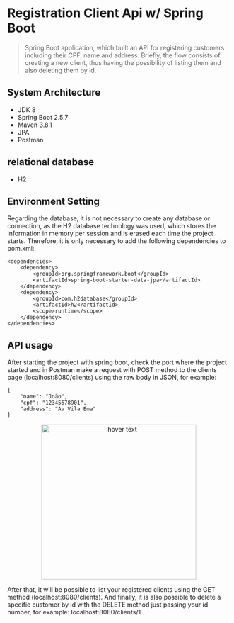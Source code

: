 <h1> Registration Client Api w/ Spring Boot </h1>

> Spring Boot application, which built an API for registering customers including their CPF, name and address. Briefly, the flow consists of creating a new client, thus having the possibility of listing them and also deleting them by id.

<h2> System Architecture </h2>
<ul>
<li>JDK 8</li>
<li>Spring Boot 2.5.7</li>
<li>Maven 3.8.1</li>
<li>JPA</li>
<li>Postman</li>
</ul>

<h2>relational database</h2>
<ul>
<li>H2</li>
</ul>

<h2>Environment Setting</h2>
Regarding the database, it is not necessary to create any database or connection, as the H2 database technology was used, which stores the information in memory per session and is erased each time the project starts. Therefore, it is only necessary to add the following dependencies to pom.xml:

```
<dependencies>
	<dependency>
		<groupId>org.springframework.boot</groupId>
		<artifactId>spring-boot-starter-data-jpa</artifactId>
	</dependency>
	<dependency>
		<groupId>com.h2database</groupId>
		<artifactId>h2</artifactId>
		<scope>runtime</scope>
	</dependency>		
</dependencies>

```

<h2>API usage</h2>

After starting the project with spring boot, check the port where the project started and in Postman make a request with POST method to the clients page (localhost:8080/clients) using the raw body in JSON, for example:

```
{
    "name": "João",
    "cpf": "12345678901",
    "address": "Av Vila Ema"
}

```
<p align="center">
  <img src="RegistrationClientApi/post.PNG" width="350" title="hover text">
</p>

After that, it will be possible to list your registered clients using the GET method (localhost:8080/clients). 
And finally, it is also possible to delete a specific customer by id with the DELETE method just passing your id number, for example: localhost:8080/clients/1










